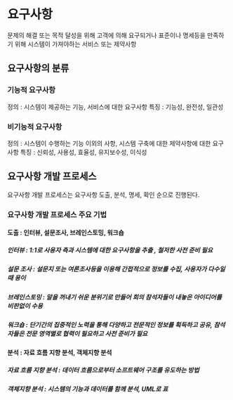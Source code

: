 # 요구사항
문제의 해결 또는 목적 달성을 위해 고객에 의해 요구되거나 표준이나 명세등을 만족하기 위해 시스템이 가져야하는 서비스 또는 제약사항



## 요구사항의 분류

### 기능적 요구사항
정의 :  시스템이 제공하는 기능, 서비스에 대한 요구사항
특징 : 기능성, 완전성, 일관성

### 비기능적 요구사항
정의 : 시스템이 수행하는 기능 이외의 사항, 시스템 구축에 대한 제약사항에 대한 요구사항
특징 : 신뢰성, 사용성, 효율성, 유지보수성, 이식성

## 요구사항 개발 프로세스
요구사항 개발 프로세스는 요구사항 도출, 분석, 명세, 확인 순으로 진행된다.

### 요구사항 개발 프로세스 주요 기법

#### 도출 : 인터뷰, 설문조사, 브레인스토밍, 워크숍

##### 인터뷰 : 1:1로 사용자 측과 시스템에 대한 요구사항을 추출 , 철저한 사전 준비 필요
##### 설문 조사 : 설문지 또는 여론조사등을 이용해 간접적으로 정보를 수집, 사용자가 다수일 때 용이
##### 브레인스토밍 : 말을 꺼내기 쉬운 분위기로 만들어 회의 참석자들이 내놓은 아이디어를 비판없이 수용
##### 워크숍 : 단기간의 집중적인 노력을 통해 다양하고 전문적인 정보를 획득하고 공유, 참석자들은 전문 영역별로 협력이 필요하고 사전 준비가 필요

#### 분석 : 자료 흐름 지향 분석, 객체지향 분석
##### 자료 흐름 지향 분석 : 데이터 흐름으로부터 소프트웨어 구조를 유도하는 방법
##### 객체지향 분석 : 시스템의 기능과 데이터를 함께 분석, UML로 표
